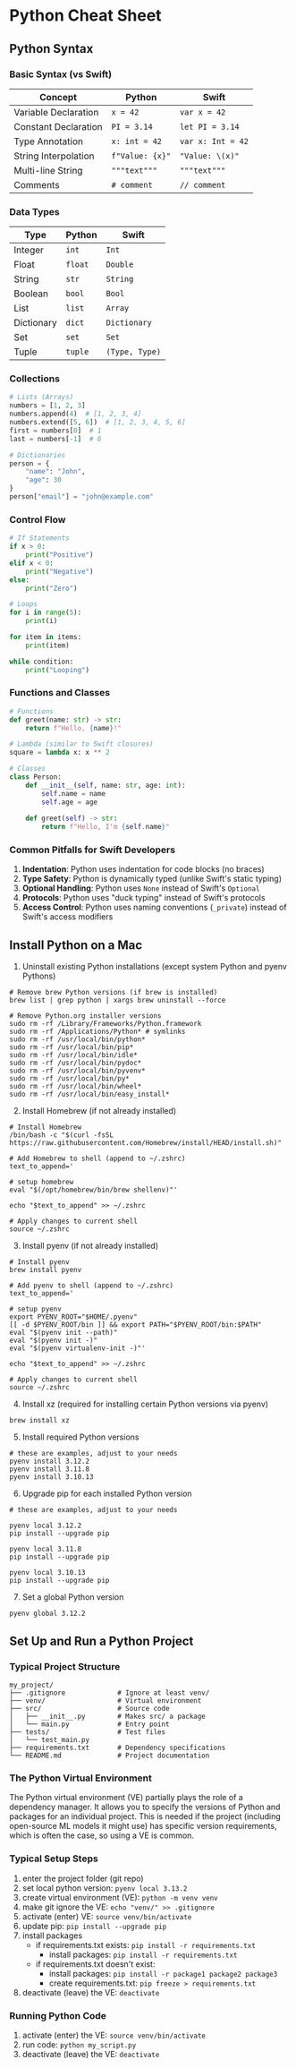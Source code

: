 # Python Cheat Sheet

## Python Syntax

### Basic Syntax (vs Swift)
| Concept | Python | Swift |
|---------|---------|--------|
| Variable Declaration | `x = 42` | `var x = 42` |
| Constant Declaration | `PI = 3.14` | `let PI = 3.14` |
| Type Annotation | `x: int = 42` | `var x: Int = 42` |
| String Interpolation | `f"Value: {x}"` | `"Value: \(x)"` |
| Multi-line String | `"""text"""` | `"""text"""` |
| Comments | `# comment` | `// comment` |

### Data Types
| Type | Python | Swift |
|------|---------|--------|
| Integer | `int` | `Int` |
| Float | `float` | `Double` |
| String | `str` | `String` |
| Boolean | `bool` | `Bool` |
| List | `list` | `Array` |
| Dictionary | `dict` | `Dictionary` |
| Set | `set` | `Set` |
| Tuple | `tuple` | `(Type, Type)` |

### Collections
```python
# Lists (Arrays)
numbers = [1, 2, 3]
numbers.append(4)  # [1, 2, 3, 4]
numbers.extend([5, 6])  # [1, 2, 3, 4, 5, 6]
first = numbers[0]  # 1
last = numbers[-1]  # 6

# Dictionaries
person = {
    "name": "John",
    "age": 30
}
person["email"] = "john@example.com"
```

### Control Flow
```python
# If Statements
if x > 0:
    print("Positive")
elif x < 0:
    print("Negative")
else:
    print("Zero")

# Loops
for i in range(5):
    print(i)

for item in items:
    print(item)

while condition:
    print("Looping")
```

### Functions and Classes
```python
# Functions
def greet(name: str) -> str:
    return f"Hello, {name}!"

# Lambda (similar to Swift closures)
square = lambda x: x ** 2

# Classes
class Person:
    def __init__(self, name: str, age: int):
        self.name = name
        self.age = age
    
    def greet(self) -> str:
        return f"Hello, I'm {self.name}"
```

### Common Pitfalls for Swift Developers
1. **Indentation**: Python uses indentation for code blocks (no braces)
2. **Type Safety**: Python is dynamically typed (unlike Swift's static typing)
3. **Optional Handling**: Python uses `None` instead of Swift's `Optional`
4. **Protocols**: Python uses "duck typing" instead of Swift's protocols
5. **Access Control**: Python uses naming conventions (`_private`) instead of Swift's access modifiers

## Install Python on a Mac

1. Uninstall existing Python installations (except system Python and pyenv Pythons)

```shell
# Remove brew Python versions (if brew is installed)
brew list | grep python | xargs brew uninstall --force

# Remove Python.org installer versions
sudo rm -rf /Library/Frameworks/Python.framework
sudo rm -rf /Applications/Python* # symlinks
sudo rm -rf /usr/local/bin/python*
sudo rm -rf /usr/local/bin/pip*
sudo rm -rf /usr/local/bin/idle*
sudo rm -rf /usr/local/bin/pydoc*
sudo rm -rf /usr/local/bin/pyvenv*
sudo rm -rf /usr/local/bin/py*
sudo rm -rf /usr/local/bin/wheel*
sudo rm -rf /usr/local/bin/easy_install*
```

2. Install Homebrew (if not already installed)

```shell
# Install Homebrew
/bin/bash -c "$(curl -fsSL https://raw.githubusercontent.com/Homebrew/install/HEAD/install.sh)"

# Add Homebrew to shell (append to ~/.zshrc)
text_to_append='

# setup homebrew
eval "$(/opt/homebrew/bin/brew shellenv)"'

echo "$text_to_append" >> ~/.zshrc

# Apply changes to current shell
source ~/.zshrc
```

3. Install pyenv (if not already installed)

```shell
# Install pyenv
brew install pyenv

# Add pyenv to shell (append to ~/.zshrc)
text_to_append='

# setup pyenv
export PYENV_ROOT="$HOME/.pyenv"
[[ -d $PYENV_ROOT/bin ]] && export PATH="$PYENV_ROOT/bin:$PATH"
eval "$(pyenv init --path)"
eval "$(pyenv init -)"
eval "$(pyenv virtualenv-init -)"'

echo "$text_to_append" >> ~/.zshrc

# Apply changes to current shell
source ~/.zshrc
```

4. Install xz (required for installing certain Python versions via pyenv)

```shell
brew install xz
```

5. Install required Python versions

```shell
# these are examples, adjust to your needs
pyenv install 3.12.2
pyenv install 3.11.8
pyenv install 3.10.13
```

6. Upgrade pip for each installed Python version

```shell
# these are examples, adjust to your needs

pyenv local 3.12.2
pip install --upgrade pip

pyenv local 3.11.8
pip install --upgrade pip

pyenv local 3.10.13
pip install --upgrade pip
```

7. Set a global Python version

```shell
pyenv global 3.12.2
```

## Set Up and Run a Python Project

### Typical Project Structure

```
my_project/
├── .gitignore             # Ignore at least venv/  
├── venv/                  # Virtual environment
├── src/                   # Source code
│   ├── __init__.py        # Makes src/ a package
│   └── main.py            # Entry point
├── tests/                 # Test files
│   └── test_main.py
├── requirements.txt       # Dependency specifications
└── README.md              # Project documentation
``` 

### The Python Virtual Environment

The Python virtual environment (VE) partially plays the role of a dependency manager. It allows you to specify the versions of Python and packages for an individual project. This is needed if the project (including open-source ML models it might use) has specific version requirements, which is often the case, so using a VE is common.

### Typical Setup Steps

1. enter the project folder (git repo)
2. set local python version: `pyenv local 3.13.2`
3. create virtual environment (VE): `python -m venv venv`
4. make git ignore the VE: `echo "venv/" >> .gitignore`
5. activate (enter) VE: `source venv/bin/activate`
6. update pip: `pip install --upgrade pip`
7. install packages
    - if requirements.txt exists: `pip install -r requirements.txt`
        - install packages: `pip install -r requirements.txt`
    - if requirements.txt doesn't exist:
        - install packages: `pip install -r package1 package2 package3`
        - create requirements.txt: `pip freeze > requirements.txt`
8. deactivate (leave) the VE: `deactivate`

### Running Python Code

1. activate (enter) the VE: `source venv/bin/activate`
2. run code: `python my_script.py`
3. deactivate (leave) the VE: `deactivate`